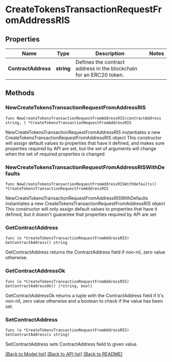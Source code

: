 # CreateTokensTransactionRequestFromAddressRIS

## Properties

Name | Type | Description | Notes
------------ | ------------- | ------------- | -------------
**ContractAddress** | **string** | Defines the contract address in the blockchain for an ERC20 token. | 

## Methods

### NewCreateTokensTransactionRequestFromAddressRIS

`func NewCreateTokensTransactionRequestFromAddressRIS(contractAddress string, ) *CreateTokensTransactionRequestFromAddressRIS`

NewCreateTokensTransactionRequestFromAddressRIS instantiates a new CreateTokensTransactionRequestFromAddressRIS object
This constructor will assign default values to properties that have it defined,
and makes sure properties required by API are set, but the set of arguments
will change when the set of required properties is changed

### NewCreateTokensTransactionRequestFromAddressRISWithDefaults

`func NewCreateTokensTransactionRequestFromAddressRISWithDefaults() *CreateTokensTransactionRequestFromAddressRIS`

NewCreateTokensTransactionRequestFromAddressRISWithDefaults instantiates a new CreateTokensTransactionRequestFromAddressRIS object
This constructor will only assign default values to properties that have it defined,
but it doesn't guarantee that properties required by API are set

### GetContractAddress

`func (o *CreateTokensTransactionRequestFromAddressRIS) GetContractAddress() string`

GetContractAddress returns the ContractAddress field if non-nil, zero value otherwise.

### GetContractAddressOk

`func (o *CreateTokensTransactionRequestFromAddressRIS) GetContractAddressOk() (*string, bool)`

GetContractAddressOk returns a tuple with the ContractAddress field if it's non-nil, zero value otherwise
and a boolean to check if the value has been set.

### SetContractAddress

`func (o *CreateTokensTransactionRequestFromAddressRIS) SetContractAddress(v string)`

SetContractAddress sets ContractAddress field to given value.



[[Back to Model list]](../README.md#documentation-for-models) [[Back to API list]](../README.md#documentation-for-api-endpoints) [[Back to README]](../README.md)


